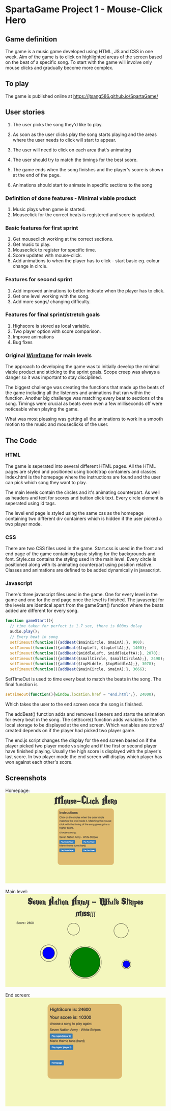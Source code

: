 # SpartaGame Project 1 - Mouse-Click Hero

## Game definition
The game is a music game developed using HTML, JS and CSS in one week. Aim of the game is to click on highlighted areas of the screen based on the beat of a specific song. To start with the game will involve only mouse clicks and gradually become more complex.

## To play
The game is published online at https://jtsang586.github.io/SpartaGame/

## User stories
1) The user picks the song they'd like to play. 

3) As soon as the user clicks play the song starts playing and the areas where the user needs to click will start to appear. 

2) The user will need to click on each area that's animating

3) The user should try to match the timings for the best score. 

1) The game ends when the song finishes and the player's score is shown at the end of the page. 

5) Animations should start to animate in specific sections to the song

### Definition of done features - Minimal viable product
1. Music plays when game is started.
2. Mouseclick for the correct beats is registered and score is updated.


### Basic features for first sprint
1. Get mouseclick working at the correct sections.
2. Get music to play.
3. Mouseclick to register for specific time.
4. Score updates with mouse-click.
5. Add animations to when the player has to click - start basic eg. colour change in circle.

### Features for second sprint
1. Add improved animations to better indicate when the player has to click.
2. Get one level working with the song.
3. Add more songs/ changing difficulty.

### Features for final sprint/stretch goals
1. Highscore is stored as local variable.
2. Two player option with score comparison.
3. Improve animations
4. Bug fixes

### Original [Wireframe](https://wireframe.cc/Xyuhcr) for main levels

The approach to developing the game was to initially develop the minimal viable product and sticking to the sprint goals. Scope creep was always a danger so it was important to stay disciplined. 

The biggest challenge was creating the functions that made up the beats of the game including all the listeners and animations that ran within the function. Another big challenge was matching every beat to sections of the song. Timings were crucial as beats even even a few milliseconds off were noticeable when playing the game.

What was most pleasing was getting all the animations to work in a smooth motion to the music and mouseclicks of the user. 
## The Code

### HTML
The game is seperated into several different HTML pages. All the HTML pages are styled and positioned using bootstrap containers and classes. Index.html is the homepage where the instructions are found and the user can pick which song they want to play. 

The main levels contain the circles and it's animating counterpart. As well as headers and text for scores and button click text. Every circle element is seperated using id tags. 

The level end page is styled using the same css as the homepage containing two different div containers which is hidden if the user picked a two player mode. 

### CSS
There are two CSS files used in the game. Start.css is used in the front and end page of the game containing basic styling for the backgrounds and font. Style.css contains the styling used in the main level. Every circle is positioned along with its animating counterpart using position relative. Classes and animations are defined to be added dynamically in javascript. 

### Javascript
There's three javascript files used in the game. One for every level in the game and one for the end page once the level is finished. The javascript for the levels are identical apart from the gameStart() function where the beats added are different for every song. 

```javascript
function gameStart(){
  // time taken for perfect is 1.7 sec, there is 600ms delay
  audio.play();
  // Every beat in song
  setTimeout(function(){addBeat($mainCircle, $mainA);}, 900);
  setTimeout(function(){addBeat($topLeft, $topLeftA);}, 1400);
  setTimeout(function(){addBeat($middleLeft, $middleLeftA);}, 2070);
  setTimeout(function(){addBeat($smallCircle, $smallCircleA);}, 2490);
  setTimeout(function(){addBeat($topMiddle, $topMiddleA);}, 3078);
  setTimeout(function(){addBeat($mainCircle, $mainA);}, 3666);
```
SetTimeOut is used to time every beat to match the beats in the song. The final function is 

```javascript 
setTimeout(function(){window.location.href = "end.html";}, 24000);
``` 
Which takes the user to the end screen once the song is finished.

The addBeat() function adds and removes listeners and starts the animation for every beat in the song. The setScore() function adds variables to the local storage to be displayed at the end screen. Which variables are stored/ created depends on if the player had picked two player game. 

The end.js script changes the display for the end screen based on if the player picked two player mode vs single and if the first or second player have finished playing. Usually the high score is displayed with the player's last score. In two player mode the end screen will display which player has won against each other's score. 

## Screenshots
Homepage: 
![homepage]

Main level:
![main]

End screen:
![end]


[homepage]:images/homepage.png
[main]:images/main.png
[end]:images/end.png
